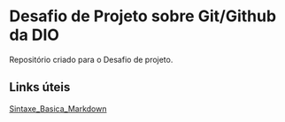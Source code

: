 # Desafio de Projeto sobre Git/Github da DIO
Repositório criado para o Desafio de projeto.

## Links úteis
[Sintaxe_Basica_Markdown](www.markdownguide.org/basic-syntax)
